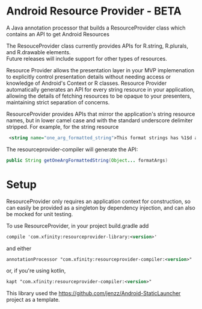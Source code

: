 Android Resource Provider - BETA
======================

A Java annotation processor that builds a ResourceProvider class which contains an API to get Android Resources
 
 The ResouceProvider class currently provides APIs for R.string, R.plurals, and R.drawable elements.  
 Future releases will include support for other types of resources.
   
   Resource Provider allows the presentation layer in your MVP implemenation to explicitly control presentation details
   without needing access or knowledge of Android's Context or R classes. Resource Provider automatically generates an
   API for every string resource in your application, allowing the details of fetching resources to be opaque to 
   your presenters, maintaining strict separation of concerns. 
   
   ResourceProvider provides APIs that mirror the application's string resource names, but in lower camel case and 
   with the standard underscore delimiter stripped.  For example, for the string resource
    
   ```xml
    <string name="one_arg_formatted_string">This format strings has %1$d args</string>
   ```

   The resourceprovider-compiler will generate the API:
   
   ```java
   public String getOneArgFormattedString(Object... formatArgs)
   ```
   
  Setup
  ======================
  
   ResourceProvider only requires an application context for construction, so can easily be provided as a singleton by
   dependency injection, and can also be mocked for unit testing.
   
   To use ResourceProvider, in your project build.gradle add
   
   ```xml
   compile 'com.xfinity:resourceprovider-library:<version>'
   ```
   and either
   
   ```xml
   annotationProcessor "com.xfinity:resourceprovider-compiler:<version>"
   ```
   
   or, if you're using kotlin, 
   
   ```xml
   kapt "com.xfinity:resourceprovider-compiler:<version>"
   ``` 
   
   This library used the https://github.com/jenzz/Android-StaticLauncher project as a template. 
